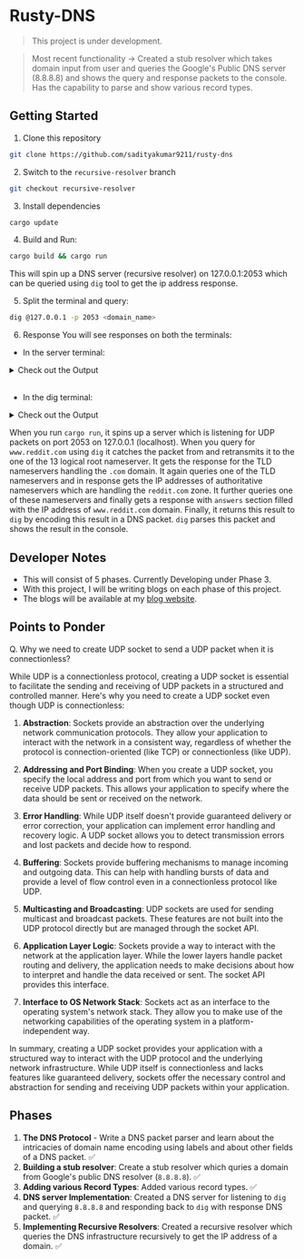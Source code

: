 # Rusty-DNS
> This project is under development.

> Most recent functionality -> Created a stub resolver which takes domain input from user and queries the Google's Public DNS server (8.8.8.8) and shows the query and response packets to the console. Has the capability to parse and show various record types.

## Getting Started
1. Clone this repository
```zsh
git clone https://github.com/sadityakumar9211/rusty-dns
```

2. Switch to the `recursive-resolver` branch
```zsh
git checkout recursive-resolver
```

3. Install dependencies
```bash
cargo update
```

4. Build and Run: 
```bash
cargo build && cargo run
```
This will spin up a DNS server (recursive resolver) on 127.0.0.1:2053 which can be queried using `dig` tool to get the ip address response.

5. Split the terminal and query:
```bash
dig @127.0.0.1 -p 2053 <domain_name>
```

6. Response
You will see responses on both the terminals: 
- In the server terminal: 

<details>
  <summary>Check out the Output</summary>

```text
Received query: DnsQuestion { name: "www.reddit.com", qtype: A }
attempting lookup of A www.reddit.com with ns 198.41.0.4
Ok(
    DnsPacket {
        header: DnsHeader {
            id: 6666,
            recursion_desired: true,
            truncated_message: true,
            authoritative_answer: false,
            opcode: 0,
            response: true,
            rescode: NOERROR,
            checking_disabled: false,
            authed_data: false,
            z: false,
            recursion_available: false,
            questions: 1,
            answers: 0,
            authoritative_entries: 13,
            resource_entries: 11,
        },
        questions: [
            DnsQuestion {
                name: "www.reddit.com",
                qtype: A,
            },
        ],
        answers: [],
        authorities: [
            NS {
                domain: "com",
                host: "e.gtld-servers.net",
                ttl: 172800,
            },
            NS {
                domain: "com",
                host: "b.gtld-servers.net",
                ttl: 172800,
            },
            NS {
                domain: "com",
                host: "j.gtld-servers.net",
                ttl: 172800,
            },
            NS {
                domain: "com",
                host: "m.gtld-servers.net",
                ttl: 172800,
            },
            NS {
                domain: "com",
                host: "i.gtld-servers.net",
                ttl: 172800,
            },
            NS {
                domain: "com",
                host: "f.gtld-servers.net",
                ttl: 172800,
            },
            NS {
                domain: "com",
                host: "a.gtld-servers.net",
                ttl: 172800,
            },
            NS {
                domain: "com",
                host: "g.gtld-servers.net",
                ttl: 172800,
            },
            NS {
                domain: "com",
                host: "h.gtld-servers.net",
                ttl: 172800,
            },
            NS {
                domain: "com",
                host: "l.gtld-servers.net",
                ttl: 172800,
            },
            NS {
                domain: "com",
                host: "k.gtld-servers.net",
                ttl: 172800,
            },
            NS {
                domain: "com",
                host: "c.gtld-servers.net",
                ttl: 172800,
            },
            NS {
                domain: "com",
                host: "d.gtld-servers.net",
                ttl: 172800,
            },
        ],
        resources: [
            A {
                domain: "e.gtld-servers.net",
                addr: 192.12.94.30,
                ttl: 172800,
            },
            AAAA {
                domain: "e.gtld-servers.net",
                addr: 2001:502:1ca1::30,
                ttl: 172800,
            },
            A {
                domain: "b.gtld-servers.net",
                addr: 192.33.14.30,
                ttl: 172800,
            },
            AAAA {
                domain: "b.gtld-servers.net",
                addr: 2001:503:231d::2:30,
                ttl: 172800,
            },
            A {
                domain: "j.gtld-servers.net",
                addr: 192.48.79.30,
                ttl: 172800,
            },
            AAAA {
                domain: "j.gtld-servers.net",
                addr: 2001:502:7094::30,
                ttl: 172800,
            },
            A {
                domain: "m.gtld-servers.net",
                addr: 192.55.83.30,
                ttl: 172800,
            },
            AAAA {
                domain: "m.gtld-servers.net",
                addr: 2001:501:b1f9::30,
                ttl: 172800,
            },
            A {
                domain: "i.gtld-servers.net",
                addr: 192.43.172.30,
                ttl: 172800,
            },
            AAAA {
                domain: "i.gtld-servers.net",
                addr: 2001:503:39c1::30,
                ttl: 172800,
            },
            A {
                domain: "f.gtld-servers.net",
                addr: 192.35.51.30,
                ttl: 172800,
            },
        ],
    },
)
attempting lookup of A www.reddit.com with ns 192.12.94.30
Ok(
    DnsPacket {
        header: DnsHeader {
            id: 6666,
            recursion_desired: true,
            truncated_message: false,
            authoritative_answer: false,
            opcode: 0,
            response: true,
            rescode: NOERROR,
            checking_disabled: false,
            authed_data: false,
            z: false,
            recursion_available: false,
            questions: 1,
            answers: 0,
            authoritative_entries: 4,
            resource_entries: 1,
        },
        questions: [
            DnsQuestion {
                name: "www.reddit.com",
                qtype: A,
            },
        ],
        answers: [],
        authorities: [
            NS {
                domain: "reddit.com",
                host: "ns-557.awsdns-05.net",
                ttl: 172800,
            },
            NS {
                domain: "reddit.com",
                host: "ns-378.awsdns-47.com",
                ttl: 172800,
            },
            NS {
                domain: "reddit.com",
                host: "ns-1029.awsdns-00.org",
                ttl: 172800,
            },
            NS {
                domain: "reddit.com",
                host: "ns-1887.awsdns-43.co.uk",
                ttl: 172800,
            },
        ],
        resources: [
            A {
                domain: "ns-378.awsdns-47.com",
                addr: 205.251.193.122,
                ttl: 172800,
            },
        ],
    },
)
attempting lookup of A www.reddit.com with ns 205.251.193.122
Ok(
    DnsPacket {
        header: DnsHeader {
            id: 6666,
            recursion_desired: true,
            truncated_message: false,
            authoritative_answer: true,
            opcode: 0,
            response: true,
            rescode: NOERROR,
            checking_disabled: false,
            authed_data: false,
            z: false,
            recursion_available: false,
            questions: 1,
            answers: 1,
            authoritative_entries: 4,
            resource_entries: 0,
        },
        questions: [
            DnsQuestion {
                name: "www.reddit.com",
                qtype: A,
            },
        ],
        answers: [
            CNAME {
                domain: "www.reddit.com",
                host: "reddit.map.fastly.net",
                ttl: 10800,
            },
        ],
        authorities: [
            NS {
                domain: "reddit.com",
                host: "ns-1029.awsdns-00.org",
                ttl: 172800,
            },
            NS {
                domain: "reddit.com",
                host: "ns-1887.awsdns-43.co.uk",
                ttl: 172800,
            },
            NS {
                domain: "reddit.com",
                host: "ns-378.awsdns-47.com",
                ttl: 172800,
            },
            NS {
                domain: "reddit.com",
                host: "ns-557.awsdns-05.net",
                ttl: 172800,
            },
        ],
        resources: [],
    },
)
Answer: CNAME { domain: "www.reddit.com", host: "reddit.map.fastly.net", ttl: 10800 }
Authority: NS { domain: "reddit.com", host: "ns-1029.awsdns-00.org", ttl: 172800 }
Authority: NS { domain: "reddit.com", host: "ns-1887.awsdns-43.co.uk", ttl: 172800 }
Authority: NS { domain: "reddit.com", host: "ns-378.awsdns-47.com", ttl: 172800 }
Authority: NS { domain: "reddit.com", host: "ns-557.awsdns-05.net", ttl: 172800 }
```
</details>
<br>

- In the dig terminal:
<details>
  <summary>Check out the Output</summary>

```text
; <<>> DiG 9.10.6 <<>> @127.0.0.1 -p 2053 www.reddit.com
; (1 server found)
;; global options: +cmd
;; Got answer:
;; ->>HEADER<<- opcode: QUERY, status: NOERROR, id: 35824
;; flags: qr rd ra; QUERY: 1, ANSWER: 1, AUTHORITY: 4, ADDITIONAL: 0

;; QUESTION SECTION:
;www.reddit.com.                        IN      A

;; ANSWER SECTION:
www.reddit.com.         10800   IN      CNAME   reddit.map.fastly.net.

;; AUTHORITY SECTION:
reddit.com.             172800  IN      NS      ns-1029.awsdns-00.org.
reddit.com.             172800  IN      NS      ns-1887.awsdns-43.co.uk.
reddit.com.             172800  IN      NS      ns-378.awsdns-47.com.
reddit.com.             172800  IN      NS      ns-557.awsdns-05.net.

;; Query time: 436 msec
;; SERVER: 127.0.0.1#2053(127.0.0.1)
;; WHEN: Mon Aug 28 08:37:37 IST 2023
;; MSG SIZE  rcvd: 261
```
</details>

When you run `cargo run`, it spins up a server which is listening for UDP packets on port 2053 on 127.0.0.1 (localhost). When you query for `www.reddit.com` using `dig` it catches the packet from and retransmits it to the one of the 13 logical root nameserver. It gets the response for the TLD nameservers handling the `.com` domain. It again queries one of the TLD nameservers and in response gets the IP addresses of authoritative nameservers which are handling the `reddit.com` zone. It further queries one of these nameservers and finally gets a response with `answers` section filled with the IP address of `www.reddit.com` domain. Finally, it returns this result to `dig` by encoding this result in a DNS packet. `dig` parses this packet and shows the result in the console.


## Developer Notes
- This will consist of 5 phases. Currently Developing under Phase 3.
- With this project, I will be writing blogs on each phase of this project.
- The blogs will be available at my [blog website](https://saditya9211.hashnode.dev/series/rusty-dns).

## Points to Ponder
Q. Why we need to create UDP socket to send a UDP packet when it is connectionless?


While UDP is a connectionless protocol, creating a UDP socket is essential to facilitate the sending and receiving of UDP packets in a structured and controlled manner. Here's why you need to create a UDP socket even though UDP is connectionless:

1. **Abstraction**: Sockets provide an abstraction over the underlying network communication protocols. They allow your application to interact with the network in a consistent way, regardless of whether the protocol is connection-oriented (like TCP) or connectionless (like UDP).

2. **Addressing and Port Binding**: When you create a UDP socket, you specify the local address and port from which you want to send or receive UDP packets. This allows your application to specify where the data should be sent or received on the network.

3. **Error Handling**: While UDP itself doesn't provide guaranteed delivery or error correction, your application can implement error handling and recovery logic. A UDP socket allows you to detect transmission errors and lost packets and decide how to respond.

4. **Buffering**: Sockets provide buffering mechanisms to manage incoming and outgoing data. This can help with handling bursts of data and provide a level of flow control even in a connectionless protocol like UDP.

5. **Multicasting and Broadcasting**: UDP sockets are used for sending multicast and broadcast packets. These features are not built into the UDP protocol directly but are managed through the socket API.

6. **Application Layer Logic**: Sockets provide a way to interact with the network at the application layer. While the lower layers handle packet routing and delivery, the application needs to make decisions about how to interpret and handle the data received or sent. The socket API provides this interface.

7. **Interface to OS Network Stack**: Sockets act as an interface to the operating system's network stack. They allow you to make use of the networking capabilities of the operating system in a platform-independent way.

In summary, creating a UDP socket provides your application with a structured way to interact with the UDP protocol and the underlying network infrastructure. While UDP itself is connectionless and lacks features like guaranteed delivery, sockets offer the necessary control and abstraction for sending and receiving UDP packets within your application.

## Phases
1. **The DNS Protocol** - Write a DNS packet parser and learn about the intricacies of domain name encoding using labels and about other fields of a DNS packet. ✅
2. **Building a stub resolver**: Create a stub resolver which quries a domain from Google's public DNS resolver (`8.8.8.8`). ✅
3. **Adding various Record Types**: Added various record types. ✅
4. **DNS server Implementation**: Created a DNS server for listening to `dig` and querying `8.8.8.8` and responding back to `dig` with response DNS packet. ✅
5. **Implementing Recursive Resolvers**: Created a recursive resolver which queries the DNS infrastructure recursively to get the IP address of a domain. ✅





